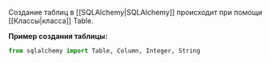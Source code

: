 Создание таблиц в [[SQLAlchemy|SQLAlchemy]] происходит при помощи [[Классы|класса]] Table.

**Пример создания таблицы:**

```Python
from sqlalchemy import Table, Column, Integer, String

```